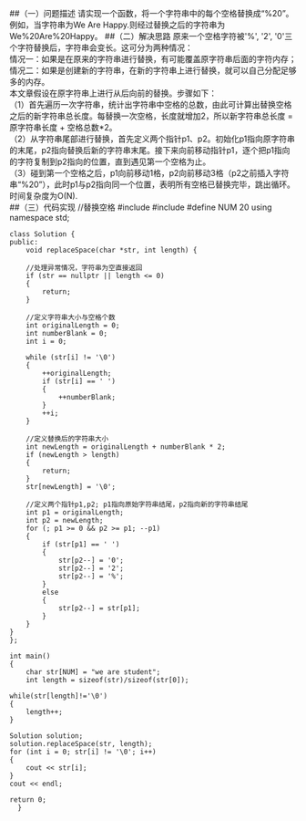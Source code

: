 ##（一）问题描述
请实现一个函数，将一个字符串中的每个空格替换成“%20”。例如，当字符串为We Are Happy.则经过替换之后的字符串为We%20Are%20Happy。
##（二）解决思路
原来一个空格字符被'%', '2', '0'三个字符替换后，字符串会变长。这可分为两种情况：</br>
情况一：如果是在原来的字符串进行替换，有可能覆盖原字符串后面的字符内存；</br>
情况二：如果是创建新的字符串，在新的字符串上进行替换，就可以自己分配足够多的内存。</br>
本文章假设在原字符串上进行从后向前的替换。步骤如下：</br>
（1）首先遍历一次字符串，统计出字符串中空格的总数，由此可计算出替换空格之后的新字符串总长度。每替换一次空格，长度就增加2，所以新字符串总长度 = 原字符串长度 + 空格总数*2。</br>
（2）从字符串尾部进行替换，首先定义两个指针p1、p2。初始化p1指向原字符串的末尾，p2指向替换后新的字符串末尾。接下来向前移动指针p1，逐个把p1指向的字符复制到p2指向的位置，直到遇见第一个空格为止。</br>
（3）碰到第一个空格之后，p1向前移动1格，p2向前移动3格（p2之前插入字符串“%20”），此时p1与p2指向同一个位置，表明所有空格已替换完毕，跳出循环。时间复杂度为O(N).</br>
##（三）代码实现
    //替换空格
    #include <iostream>
    #include <string>
    #define NUM 20
    using namespace std;
    
    class Solution {
    public:
    	void replaceSpace(char *str, int length) {
    		
		//处理异常情况，字符串为空直接返回
		if (str == nullptr || length <= 0)
		{
			return;
		}

		//定义字符串大小与空格个数
		int originalLength = 0;
		int numberBlank = 0;
		int i = 0;

		while (str[i] != '\0')
		{
			++originalLength;
			if (str[i] == ' ')
			{
				++numberBlank;
			}
			++i;
		}

		//定义替换后的字符串大小
		int newLength = originalLength + numberBlank * 2;
		if (newLength > length)
		{
			return;
		}
		str[newLength] = '\0';

		//定义两个指针p1,p2; p1指向原始字符串结尾，p2指向新的字符串结尾
		int p1 = originalLength;
		int p2 = newLength;
		for (; p1 >= 0 && p2 >= p1; --p1)
		{
			if (str[p1] == ' ')
			{
				str[p2--] = '0';
				str[p2--] = '2';
				str[p2--] = '%';
			}
			else
			{
				str[p2--] = str[p1];
			}
		}
	}
    };
    
    int main()
    {
    	char str[NUM] = "we are student";
    	int length = sizeof(str)/sizeof(str[0]);
    
	while(str[length]!='\0')
	{
		length++;
	}

	Solution solution;
	solution.replaceSpace(str, length);
	for (int i = 0; str[i] != '\0'; i++)
	{
		cout << str[i];
	}
	cout << endl;

    return 0;
      }